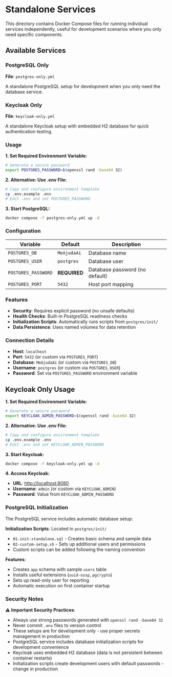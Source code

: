 # Standalone Services

This directory contains Docker Compose files for running individual services independently, useful for development scenarios where you only need specific components.

## Available Services

### PostgreSQL Only

**File**: `postgres-only.yml`

A standalone PostgreSQL setup for development when you only need the database service.

### Keycloak Only

**File**: `keycloak-only.yml`

A standalone Keycloak setup with embedded H2 database for quick authentication testing.

### Usage

**1. Set Required Environment Variable:**
```bash
# Generate a secure password
export POSTGRES_PASSWORD=$(openssl rand -base64 32)
```

**2. Alternative: Use .env File:**
```bash
# Copy and configure environment template
cp .env.example .env
# Edit .env and set POSTGRES_PASSWORD
```

**3. Start PostgreSQL:**
```bash
docker compose -f postgres-only.yml up -d
```

### Configuration

| Variable | Default | Description |
|----------|---------|-------------|
| `POSTGRES_DB` | `MeAjudaAi` | Database name |
| `POSTGRES_USER` | `postgres` | Database user |
| `POSTGRES_PASSWORD` | **REQUIRED** | Database password (no default) |
| `POSTGRES_PORT` | `5432` | Host port mapping |

### Features

- **Security**: Requires explicit password (no unsafe defaults)
- **Health Checks**: Built-in PostgreSQL readiness checks
- **Initialization Scripts**: Automatically runs scripts from `postgres/init/`
- **Data Persistence**: Uses named volumes for data retention

### Connection Details

- **Host**: `localhost`
- **Port**: `5432` (or custom via `POSTGRES_PORT`)
- **Database**: `MeAjudaAi` (or custom via `POSTGRES_DB`)
- **Username**: `postgres` (or custom via `POSTGRES_USER`)
- **Password**: Set via `POSTGRES_PASSWORD` environment variable

## Keycloak Only Usage

**1. Set Required Environment Variable:**
```bash
# Generate a secure password
export KEYCLOAK_ADMIN_PASSWORD=$(openssl rand -base64 32)
```

**2. Alternative: Use .env File:**
```bash
# Copy and configure environment template
cp .env.example .env
# Edit .env and set KEYCLOAK_ADMIN_PASSWORD
```

**3. Start Keycloak:**
```bash
docker compose -f keycloak-only.yml up -d
```

**4. Access Keycloak:**
- **URL**: <http://localhost:8080>
- **Username**: `admin` (or custom via `KEYCLOAK_ADMIN`)
- **Password**: Value from `KEYCLOAK_ADMIN_PASSWORD`

### PostgreSQL Initialization

The PostgreSQL service includes automatic database setup:

**Initialization Scripts**: Located in `postgres/init/`
- `01-init-standalone.sql` - Creates basic schema and sample data
- `02-custom-setup.sh` - Sets up additional users and permissions
- Custom scripts can be added following the naming convention

**Features**:
- Creates `app` schema with sample `users` table
- Installs useful extensions (`uuid-ossp`, `pgcrypto`)
- Sets up read-only user for reporting
- Automatic execution on first container startup

### Security Notes

⚠️ **Important Security Practices**:
- Always use strong passwords generated with `openssl rand -base64 32`
- Never commit `.env` files to version control
- These setups are for development only - use proper secrets management in production
- PostgreSQL service includes database initialization scripts for development convenience
- Keycloak uses embedded H2 database (data is not persistent between container restarts)
- Initialization scripts create development users with default passwords - change in production